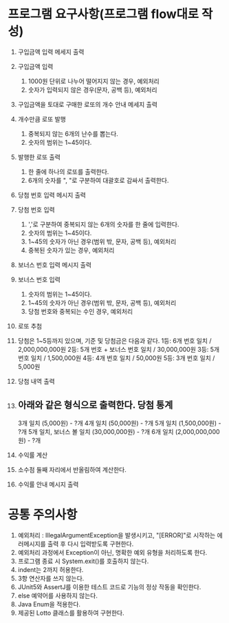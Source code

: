 # 프로그램 요구사항(프로그램 flow대로 작성)
1. 구입금액 입력 메세지 출력
2. 구입금액 입력
   1. 1000원 단위로 나누어 떨어지지 않는 경우, 예외처리
   2. 숫자가 입력되지 않은 경우(문자, 공백 등), 예외처리

3. 구입금액을 토대로 구매한 로또의 개수 안내 메세지 출력
4. 개수만큼 로또 발행
   1. 중복되지 않는 6개의 난수를 뽑는다.
   2. 숫자의 범위는 1~45이다.
5. 발행한 로또 출력
   1. 한 줄에 하나의 로또를 출력한다.
   2. 6개의 숫자를 ", "로 구분하여 대괄호로 감싸서 출력한다.

6. 당첨 번호 입력 메시지 출력
7. 당첨 번호 입력
   1. ','로 구분하여 중복되지 않는 6개의 숫자를 한 줄에 입력한다.
   2. 숫자의 범위는 1~45이다.
   3. 1~45의 숫자가 아닌 경우(범위 밖, 문자, 공백 등), 예외처리
   4. 중복된 숫자가 있는 경우, 예외처리

8. 보너스 번호 입력 메시지 출력
9. 보너스 번호 입력
   1. 숫자의 범위는 1~45이다.
   2. 1~45의 숫자가 아닌 경우(범위 밖, 문자, 공백 등), 예외처리
   3. 당첨 번호와 중복되는 수인 경우, 예외처리

10. 로또 추첨
   1. 당첨은 1~5등까지 있으며, 기준 및 당첨금은 다음과 같다.
      1등: 6개 번호 일치 / 2,000,000,000원
      2등: 5개 번호 + 보너스 번호 일치 / 30,000,000원
      3등: 5개 번호 일치 / 1,500,000원
      4등: 4개 번호 일치 / 50,000원
      5등: 3개 번호 일치 / 5,000원

11. 당첨 내역 출력
   1. 아래와 같은 형식으로 출력한다.
      당첨 통계
      ---
      3개 일치 (5,000원) - ?개
      4개 일치 (50,000원) - ?개
      5개 일치 (1,500,000원) - ?개
      5개 일치, 보너스 볼 일치 (30,000,000원) - ?개
      6개 일치 (2,000,000,000원) - ?개
12. 수익률 계산
   1. 소수점 둘째 자리에서 반올림하여 계산한다.
13. 수익률 안내 메시지 출력

    
# 공통 주의사항
1. 예외처리 : IllegalArgumentException을 발생시키고, "[ERROR]"로 시작하는 에러메시지를 출력 후 다시 입력받도록 구현한다.
2. 예외처리 과정에서 Exception이 아닌, 명확한 예외 유형을 처리하도록 한다.
3. 프로그램 종료 시 System.exit()를 호출하지 않는다.
4. indent는 2까지 허용한다.
5. 3항 연산자를 쓰지 않는다.
6. JUnit5와 AssertJ를 이용한 테스트 코드로 기능의 정상 작동을 확인한다.
7. else 예약어를 사용하지 않는다.
8. Java Enum을 적용한다.
9. 제공된 Lotto 클래스를 활용하여 구현한다.
